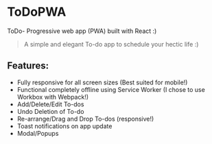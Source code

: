 # ToDoPWA
ToDo- Progressive web app (PWA) built with React :)

> A simple and elegant To-do app to schedule your hectic life :)

## Features:
- Fully responsive for all screen sizes (Best suited for mobile!)
- Functional completely offline using Service Worker (I chose to use Workbox with Webpack!)
- Add/Delete/Edit To-dos
- Undo Deletion of To-do
- Re-arrange/Drag and Drop To-dos (responsive!)
- Toast notifications on app update
- Modal/Popups 
